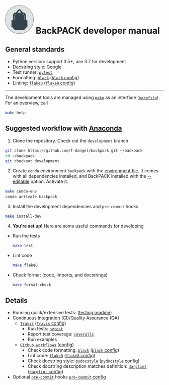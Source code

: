 # <img alt="BackPACK" src="./logo/backpack_logo_no_torch.svg" height="90"> BackPACK developer manual

## General standards 
- Python version: support 3.5+, use 3.7 for development
- Docstring style:  [Google](https://sphinxcontrib-napoleon.readthedocs.io/en/latest/example_google.html)
- Test runner: [`pytest`](https://docs.pytest.org/en/latest/)
- Formatting: [`black`](https://black.readthedocs.io) ([`black` config](black.toml))
- Linting: [`flake8`](http://flake8.pycqa.org/) ([`flake8` config](.flake8))

---

The development tools are managed using [`make`](https://www.gnu.org/software/make/) as an interface ([`makefile`](makefile)). For an overview, call
```bash
make help 
```
  
## Suggested workflow with [Anaconda](https://docs.anaconda.com/anaconda/install/)
1. Clone the repository. Check out the `development` branch
```bash
git clone https://github.com/f-dangel/backpack.git ~/backpack
cd ~/backpack
git checkout development
```
2. Create `conda` environment `backpack` with the [environment file](.conda_env.yml). It comes with all dependencies installed, and BackPACK installed with the [--editable](http://codumentary.blogspot.com/2014/11/python-tip-of-year-pip-install-editable.html) option. Activate it.
```bash
make conda-env
conda activate backpack
```
3. Install the development dependencies and `pre-commit` hooks
```bash
make install-dev
```
4. **You're set up!** Here are some useful commands for developing
  - Run the tests
    ```bash
    make test
    ```
  - Lint code
    ```bash
    make flake8
    ```
  - Check format (code, imports, and docstrings)
    ```bash
    make format-check
    ```

## Details

- Running quick/extensive tests: ([testing readme](test/readme.md))
- Continuous Integration (CI)/Quality Assurance (QA)
  - [`Travis`](https://travis-ci.org/f-dangel/backpack) ([`Travis` config](.travis.yaml))
    - Run tests: [`pytest`](https://docs.pytest.org/en/latest/)
    - Report test coverage: [`coveralls`](https://coveralls.io)
    - Run examples
  - [`Github workflows`](https://github.com/f-dangel/backpack/actions) ([config](.github/workflows))
    - Check code formatting: [`black`](https://black.readthedocs.io) ([`black` config](black.toml))
    - Lint code: [`flake8`](http://flake8.pycqa.org/) ([`flake8` config](.flake8))
    - Check docstring style: [`pydocstyle`](https://github.com/PyCQA/pydocstyle) ([`pydocstyle` config](.pydocstyle))
    - Check docstring description matches definition: [`darglint`](https://github.com/terrencepreilly/darglint) ([`darglint` config](.darglint))
- Optional [`pre-commit`](https://github.com/pre-commit/pre-commit) hooks [ `pre-commit` config ](.pre-commit-config.yaml)

